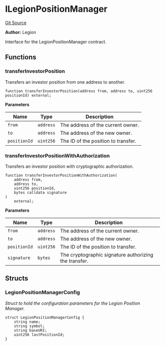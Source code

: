 # ILegionPositionManager
[Git Source](https://github.com/Legion-Team/legion-protocol-contracts/blob/8b23239dfc702a4510efb5dd06fb67719eb5eab0/src/interfaces/position/ILegionPositionManager.sol)

**Author:**
Legion

Interface for the LegionPositionManager contract.


## Functions
### transferInvestorPosition

Transfers an investor position from one address to another.


```solidity
function transferInvestorPosition(address from, address to, uint256 positionId) external;
```
**Parameters**

|Name|Type|Description|
|----|----|-----------|
|`from`|`address`|The address of the current owner.|
|`to`|`address`|The address of the new owner.|
|`positionId`|`uint256`|The ID of the position to transfer.|


### transferInvestorPositionWithAuthorization

Transfers an investor position with cryptographic authorization.


```solidity
function transferInvestorPositionWithAuthorization(
    address from,
    address to,
    uint256 positionId,
    bytes calldata signature
)
    external;
```
**Parameters**

|Name|Type|Description|
|----|----|-----------|
|`from`|`address`|The address of the current owner.|
|`to`|`address`|The address of the new owner.|
|`positionId`|`uint256`|The ID of the position to transfer.|
|`signature`|`bytes`|The cryptographic signature authorizing the transfer.|


## Structs
### LegionPositionManagerConfig
*Struct to hold the configuration parameters for the Legion Position Manager.*


```solidity
struct LegionPositionManagerConfig {
    string name;
    string symbol;
    string baseURI;
    uint256 lastPositionId;
}
```

